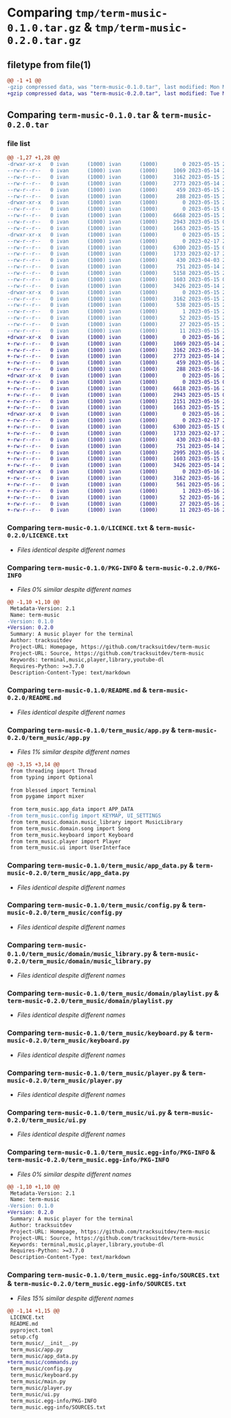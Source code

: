 # Comparing `tmp/term-music-0.1.0.tar.gz` & `tmp/term-music-0.2.0.tar.gz`

## filetype from file(1)

```diff
@@ -1 +1 @@
-gzip compressed data, was "term-music-0.1.0.tar", last modified: Mon May 15 23:18:29 2023, max compression
+gzip compressed data, was "term-music-0.2.0.tar", last modified: Tue May 16 21:50:25 2023, max compression
```

## Comparing `term-music-0.1.0.tar` & `term-music-0.2.0.tar`

### file list

```diff
@@ -1,27 +1,28 @@
-drwxr-xr-x   0 ivan      (1000) ivan      (1000)        0 2023-05-15 23:18:29.617248 term-music-0.1.0/
--rw-r--r--   0 ivan      (1000) ivan      (1000)     1069 2023-05-14 21:24:42.000000 term-music-0.1.0/LICENCE.txt
--rw-r--r--   0 ivan      (1000) ivan      (1000)     3162 2023-05-15 23:18:29.617248 term-music-0.1.0/PKG-INFO
--rw-r--r--   0 ivan      (1000) ivan      (1000)     2773 2023-05-14 21:21:49.000000 term-music-0.1.0/README.md
--rw-r--r--   0 ivan      (1000) ivan      (1000)      459 2023-05-15 23:10:54.000000 term-music-0.1.0/pyproject.toml
--rw-r--r--   0 ivan      (1000) ivan      (1000)      288 2023-05-15 23:18:29.617248 term-music-0.1.0/setup.cfg
-drwxr-xr-x   0 ivan      (1000) ivan      (1000)        0 2023-05-15 23:18:29.613915 term-music-0.1.0/term_music/
--rw-r--r--   0 ivan      (1000) ivan      (1000)        0 2023-05-15 00:04:01.000000 term-music-0.1.0/term_music/__init__.py
--rw-r--r--   0 ivan      (1000) ivan      (1000)     6668 2023-05-15 22:58:27.000000 term-music-0.1.0/term_music/app.py
--rw-r--r--   0 ivan      (1000) ivan      (1000)     2943 2023-05-15 00:07:53.000000 term-music-0.1.0/term_music/app_data.py
--rw-r--r--   0 ivan      (1000) ivan      (1000)     1663 2023-05-15 23:06:01.000000 term-music-0.1.0/term_music/config.py
-drwxr-xr-x   0 ivan      (1000) ivan      (1000)        0 2023-05-15 23:18:29.617248 term-music-0.1.0/term_music/domain/
--rw-r--r--   0 ivan      (1000) ivan      (1000)        0 2023-02-17 22:36:57.000000 term-music-0.1.0/term_music/domain/__init__.py
--rw-r--r--   0 ivan      (1000) ivan      (1000)     6300 2023-05-15 00:07:53.000000 term-music-0.1.0/term_music/domain/music_library.py
--rw-r--r--   0 ivan      (1000) ivan      (1000)     1733 2023-02-17 23:06:38.000000 term-music-0.1.0/term_music/domain/playlist.py
--rw-r--r--   0 ivan      (1000) ivan      (1000)      430 2023-04-03 21:42:19.000000 term-music-0.1.0/term_music/domain/song.py
--rw-r--r--   0 ivan      (1000) ivan      (1000)      751 2023-05-14 23:50:48.000000 term-music-0.1.0/term_music/keyboard.py
--rw-r--r--   0 ivan      (1000) ivan      (1000)     5158 2023-05-15 22:58:58.000000 term-music-0.1.0/term_music/main.py
--rw-r--r--   0 ivan      (1000) ivan      (1000)     1603 2023-05-15 00:07:53.000000 term-music-0.1.0/term_music/player.py
--rw-r--r--   0 ivan      (1000) ivan      (1000)     3426 2023-05-14 21:41:14.000000 term-music-0.1.0/term_music/ui.py
-drwxr-xr-x   0 ivan      (1000) ivan      (1000)        0 2023-05-15 23:18:29.617248 term-music-0.1.0/term_music.egg-info/
--rw-r--r--   0 ivan      (1000) ivan      (1000)     3162 2023-05-15 23:18:29.000000 term-music-0.1.0/term_music.egg-info/PKG-INFO
--rw-r--r--   0 ivan      (1000) ivan      (1000)      538 2023-05-15 23:18:29.000000 term-music-0.1.0/term_music.egg-info/SOURCES.txt
--rw-r--r--   0 ivan      (1000) ivan      (1000)        1 2023-05-15 23:18:29.000000 term-music-0.1.0/term_music.egg-info/dependency_links.txt
--rw-r--r--   0 ivan      (1000) ivan      (1000)       52 2023-05-15 23:18:29.000000 term-music-0.1.0/term_music.egg-info/entry_points.txt
--rw-r--r--   0 ivan      (1000) ivan      (1000)       27 2023-05-15 23:18:29.000000 term-music-0.1.0/term_music.egg-info/requires.txt
--rw-r--r--   0 ivan      (1000) ivan      (1000)       11 2023-05-15 23:18:29.000000 term-music-0.1.0/term_music.egg-info/top_level.txt
+drwxr-xr-x   0 ivan      (1000) ivan      (1000)        0 2023-05-16 21:50:25.776053 term-music-0.2.0/
+-rw-r--r--   0 ivan      (1000) ivan      (1000)     1069 2023-05-14 21:24:42.000000 term-music-0.2.0/LICENCE.txt
+-rw-r--r--   0 ivan      (1000) ivan      (1000)     3162 2023-05-16 21:50:25.776053 term-music-0.2.0/PKG-INFO
+-rw-r--r--   0 ivan      (1000) ivan      (1000)     2773 2023-05-14 21:21:49.000000 term-music-0.2.0/README.md
+-rw-r--r--   0 ivan      (1000) ivan      (1000)      459 2023-05-16 21:50:11.000000 term-music-0.2.0/pyproject.toml
+-rw-r--r--   0 ivan      (1000) ivan      (1000)      288 2023-05-16 21:50:25.779386 term-music-0.2.0/setup.cfg
+drwxr-xr-x   0 ivan      (1000) ivan      (1000)        0 2023-05-16 21:50:25.772719 term-music-0.2.0/term_music/
+-rw-r--r--   0 ivan      (1000) ivan      (1000)        0 2023-05-15 00:04:01.000000 term-music-0.2.0/term_music/__init__.py
+-rw-r--r--   0 ivan      (1000) ivan      (1000)     6618 2023-05-16 21:27:59.000000 term-music-0.2.0/term_music/app.py
+-rw-r--r--   0 ivan      (1000) ivan      (1000)     2943 2023-05-15 00:07:53.000000 term-music-0.2.0/term_music/app_data.py
+-rw-r--r--   0 ivan      (1000) ivan      (1000)     2151 2023-05-16 21:48:17.000000 term-music-0.2.0/term_music/commands.py
+-rw-r--r--   0 ivan      (1000) ivan      (1000)     1663 2023-05-15 23:06:01.000000 term-music-0.2.0/term_music/config.py
+drwxr-xr-x   0 ivan      (1000) ivan      (1000)        0 2023-05-16 21:50:25.776053 term-music-0.2.0/term_music/domain/
+-rw-r--r--   0 ivan      (1000) ivan      (1000)        0 2023-02-17 22:36:57.000000 term-music-0.2.0/term_music/domain/__init__.py
+-rw-r--r--   0 ivan      (1000) ivan      (1000)     6300 2023-05-15 00:07:53.000000 term-music-0.2.0/term_music/domain/music_library.py
+-rw-r--r--   0 ivan      (1000) ivan      (1000)     1733 2023-02-17 23:06:38.000000 term-music-0.2.0/term_music/domain/playlist.py
+-rw-r--r--   0 ivan      (1000) ivan      (1000)      430 2023-04-03 21:42:19.000000 term-music-0.2.0/term_music/domain/song.py
+-rw-r--r--   0 ivan      (1000) ivan      (1000)      751 2023-05-14 23:50:48.000000 term-music-0.2.0/term_music/keyboard.py
+-rw-r--r--   0 ivan      (1000) ivan      (1000)     2995 2023-05-16 21:50:11.000000 term-music-0.2.0/term_music/main.py
+-rw-r--r--   0 ivan      (1000) ivan      (1000)     1603 2023-05-15 00:07:53.000000 term-music-0.2.0/term_music/player.py
+-rw-r--r--   0 ivan      (1000) ivan      (1000)     3426 2023-05-14 21:41:14.000000 term-music-0.2.0/term_music/ui.py
+drwxr-xr-x   0 ivan      (1000) ivan      (1000)        0 2023-05-16 21:50:25.776053 term-music-0.2.0/term_music.egg-info/
+-rw-r--r--   0 ivan      (1000) ivan      (1000)     3162 2023-05-16 21:50:25.000000 term-music-0.2.0/term_music.egg-info/PKG-INFO
+-rw-r--r--   0 ivan      (1000) ivan      (1000)      561 2023-05-16 21:50:25.000000 term-music-0.2.0/term_music.egg-info/SOURCES.txt
+-rw-r--r--   0 ivan      (1000) ivan      (1000)        1 2023-05-16 21:50:25.000000 term-music-0.2.0/term_music.egg-info/dependency_links.txt
+-rw-r--r--   0 ivan      (1000) ivan      (1000)       52 2023-05-16 21:50:25.000000 term-music-0.2.0/term_music.egg-info/entry_points.txt
+-rw-r--r--   0 ivan      (1000) ivan      (1000)       27 2023-05-16 21:50:25.000000 term-music-0.2.0/term_music.egg-info/requires.txt
+-rw-r--r--   0 ivan      (1000) ivan      (1000)       11 2023-05-16 21:50:25.000000 term-music-0.2.0/term_music.egg-info/top_level.txt
```

### Comparing `term-music-0.1.0/LICENCE.txt` & `term-music-0.2.0/LICENCE.txt`

 * *Files identical despite different names*

### Comparing `term-music-0.1.0/PKG-INFO` & `term-music-0.2.0/PKG-INFO`

 * *Files 0% similar despite different names*

```diff
@@ -1,10 +1,10 @@
 Metadata-Version: 2.1
 Name: term-music
-Version: 0.1.0
+Version: 0.2.0
 Summary: A music player for the terminal
 Author: tracksuitdev
 Project-URL: Homepage, https://github.com/tracksuitdev/term-music
 Project-URL: Source, https://github.com/tracksuitdev/term-music
 Keywords: terminal,music,player,library,youtube-dl
 Requires-Python: >=3.7.0
 Description-Content-Type: text/markdown
```

### Comparing `term-music-0.1.0/README.md` & `term-music-0.2.0/README.md`

 * *Files identical despite different names*

### Comparing `term-music-0.1.0/term_music/app.py` & `term-music-0.2.0/term_music/app.py`

 * *Files 1% similar despite different names*

```diff
@@ -3,15 +3,14 @@
 from threading import Thread
 from typing import Optional
 
 from blessed import Terminal
 from pygame import mixer
 
 from term_music.app_data import APP_DATA
-from term_music.config import KEYMAP, UI_SETTINGS
 from term_music.domain.music_library import MusicLibrary
 from term_music.domain.song import Song
 from term_music.keyboard import Keyboard
 from term_music.player import Player
 from term_music.ui import UserInterface
```

### Comparing `term-music-0.1.0/term_music/app_data.py` & `term-music-0.2.0/term_music/app_data.py`

 * *Files identical despite different names*

### Comparing `term-music-0.1.0/term_music/config.py` & `term-music-0.2.0/term_music/config.py`

 * *Files identical despite different names*

### Comparing `term-music-0.1.0/term_music/domain/music_library.py` & `term-music-0.2.0/term_music/domain/music_library.py`

 * *Files identical despite different names*

### Comparing `term-music-0.1.0/term_music/domain/playlist.py` & `term-music-0.2.0/term_music/domain/playlist.py`

 * *Files identical despite different names*

### Comparing `term-music-0.1.0/term_music/keyboard.py` & `term-music-0.2.0/term_music/keyboard.py`

 * *Files identical despite different names*

### Comparing `term-music-0.1.0/term_music/player.py` & `term-music-0.2.0/term_music/player.py`

 * *Files identical despite different names*

### Comparing `term-music-0.1.0/term_music/ui.py` & `term-music-0.2.0/term_music/ui.py`

 * *Files identical despite different names*

### Comparing `term-music-0.1.0/term_music.egg-info/PKG-INFO` & `term-music-0.2.0/term_music.egg-info/PKG-INFO`

 * *Files 0% similar despite different names*

```diff
@@ -1,10 +1,10 @@
 Metadata-Version: 2.1
 Name: term-music
-Version: 0.1.0
+Version: 0.2.0
 Summary: A music player for the terminal
 Author: tracksuitdev
 Project-URL: Homepage, https://github.com/tracksuitdev/term-music
 Project-URL: Source, https://github.com/tracksuitdev/term-music
 Keywords: terminal,music,player,library,youtube-dl
 Requires-Python: >=3.7.0
 Description-Content-Type: text/markdown
```

### Comparing `term-music-0.1.0/term_music.egg-info/SOURCES.txt` & `term-music-0.2.0/term_music.egg-info/SOURCES.txt`

 * *Files 15% similar despite different names*

```diff
@@ -1,14 +1,15 @@
 LICENCE.txt
 README.md
 pyproject.toml
 setup.cfg
 term_music/__init__.py
 term_music/app.py
 term_music/app_data.py
+term_music/commands.py
 term_music/config.py
 term_music/keyboard.py
 term_music/main.py
 term_music/player.py
 term_music/ui.py
 term_music.egg-info/PKG-INFO
 term_music.egg-info/SOURCES.txt
```

